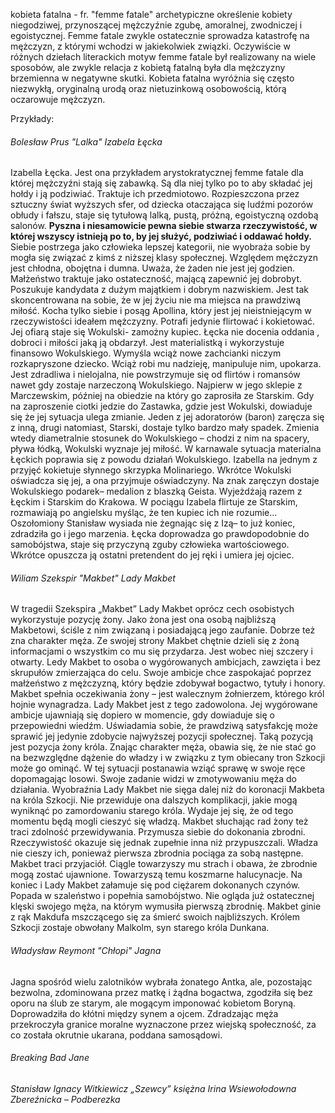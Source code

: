 kobieta fatalna - fr. "femme fatale" archetypiczne określenie kobiety niegodziwej, przynoszącej mężczyźnie zgubę, amoralnej, zwodniczej i egoistycznej. Femme fatale zwykle ostatecznie sprowadza katastrofę na mężczyzn, z którymi wchodzi w jakiekolwiek związki. Oczywiście w różnych dziełach literackich motyw femme fatale był realizowany na wiele sposobów, ale zwykle relacja z kobietą fatalną była dla mężczyzny brzemienna w negatywne skutki. Kobieta fatalna wyróżnia się często niezwykłą, oryginalną urodą oraz nietuzinkową osobowością, którą oczarowuje mężczyzn. 

Przykłady:
###### Bolesław Prus "Lalka" Izabela Łęcka
Izabella Łęcka. Jest ona przykładem arystokratycznej femme fatale dla której mężczyźni stają się zabawką. Są dla niej tylko po to aby składać jej hołdy i ją podziwiać.
Traktuje ich przedmiotowo. Rozpieszczona przez sztuczny świat wyższych sfer, od dziecka otaczająca się ludźmi pozorów obłudy i fałszu, staje się tytułową lalką, pustą, próżną, egoistyczną ozdobą salonów. __Pyszna i niesamowicie pewna siebie stwarza rzeczywistość, w której wszyscy istnieją po to, by jej służyć, podziwiać i oddawać hołdy.__ Siebie postrzega jako człowieka lepszej kategorii, nie wyobraża sobie by mogła się związać z kimś z niższej klasy społecznej. Względem mężczyzn jest chłodna, obojętna i dumna. Uważa, że żaden nie jest jej godzien. Małżeństwo traktuje jako ostateczność, mającą zapewnić jej dobrobyt. Poszukuje kandydata z dużym majątkiem i dobrym nazwiskiem. Jest tak skoncentrowana na sobie, że w jej życiu nie ma miejsca na prawdziwą miłość. Kocha tylko siebie i posąg Apollina, który jest jej nieistniejącym w rzeczywistości ideałem mężczyzny. Potrafi jedynie flirtować i kokietować. Jej ofiarą staje się Wokulski- zamożny kupiec. Łęcka nie docenia oddania , dobroci i miłości jaką ją obdarzył. Jest materialistką i wykorzystuje finansowo Wokulskiego. Wymyśla wciąż nowe zachcianki niczym rozkapryszone dziecko. Wciąż robi mu nadzieję, manipuluje nim, upokarza. Jest zdradliwa i nielojalna, nie powstrzymuje się od flirtów i romansów nawet gdy zostaje narzeczoną Wokulskiego. Najpierw w jego sklepie z Marczewskim, później na obiedzie na który go zaprosiła ze Starskim. Gdy na zaproszenie ciotki jedzie do Zastawka, gdzie jest Wokulski, dowiaduje się że jej sytuacja ulega zmianie. Jeden z jej adoratorów (baron) zaręcza się z inną, drugi natomiast, Starski, dostaje tylko bardzo mały spadek. Zmienia wtedy diametralnie stosunek do Wokulskiego – chodzi z nim na spacery, pływa łódką, Wokulski wyznaje jej miłość. W karnawale sytuacja materialna Łęckich poprawia się z powodu działań Wokulskiego. Izabella na jednym z przyjęć kokietuje słynnego skrzypka Molinariego. Wkrótce Wokulski oświadcza się jej, a ona przyjmuje oświadczyny. Na znak zaręczyn dostaje Wokulskiego
podarek– medalion z blaszką Geista. Wyjeżdżają razem z Łęckim i Starskim do Krakowa. W pociągu Izabela flirtuje ze Starskim, rozmawiają po angielsku myśląc, że ten kupiec ich nie rozumie… Oszołomiony Stanisław wysiada nie żegnając się z Izą– to już koniec, zdradziła go i jego marzenia. Łęcka doprowadza go prawdopodobnie do samobójstwa, staje się przyczyną zguby człowieka wartościowego. Wkrótce opuszcza ją ostatni pretendent do jej ręki i umiera jej ojciec.


###### Wiliam Szekspir "Makbet" Lady Makbet
W tragedii Szekspira „Makbet” Lady Makbet oprócz cech osobistych wykorzystuje pozycję żony. Jako żona jest ona osobą najbliższą Makbetowi, ściśle z nim związaną i posiadającą jego zaufanie. Dobrze też zna charakter męża. Ze swojej strony Makbet chętnie dzieli się z żoną informacjami o wszystkim co mu się przydarza. Jest wobec niej szczery i otwarty.
Ledy Makbet to osoba o wygórowanych ambicjach, zawzięta i bez skrupułów zmierzająca do celu. Swoje ambicje chce zaspokajać poprzez małżeństwo z mężczyzną, który będzie zdobywał bogactwo, tytuły i honory. Makbet spełnia oczekiwania żony – jest walecznym żołnierzem, którego król hojnie wynagradza. Lady Makbet jest z tego zadowolona. Jej wygórowane ambicje ujawniają się dopiero w momencie, gdy dowiaduje się o przepowiedni wiedźm. Uświadamia sobie, że prawdziwą satysfakcję może sprawić jej jedynie zdobycie najwyższej pozycji społecznej. Taką pozycją jest pozycja żony króla. Znając charakter męża, obawia się, że nie stać go na bezwzględne dążenie do władzy i w związku z tym obiecany tron Szkocji może go ominąć. W tej sytuacji postanawia wziąć sprawę w swoje ręce dopomagając losowi. Swoje zadanie widzi w zmotywowaniu męża do działania.
Wyobraźnia Lady Makbet nie sięga dalej niż do koronacji Makbeta na króla Szkocji. Nie przewiduje ona dalszych komplikacji, jakie mogą wyniknąć po zamordowaniu starego króla. Wydaje jej się, że od tego momentu będą mogli cieszyć się władzą. Makbet słuchając rad żony też traci zdolność przewidywania. Przymusza siebie do dokonania zbrodni. Rzeczywistość okazuje się jednak zupełnie inna niż przypuszczali. Władza nie cieszy ich, ponieważ pierwsza zbrodnia pociąga za sobą następne. Makbet traci przyjaciół. Ciągle towarzyszy mu strach i obawa, że zbrodnie mogą zostać ujawnione. Towarzyszą temu koszmarne halucynacje. Na koniec i Lady Makbet załamuje się pod ciężarem dokonanych czynów. Popada w szaleństwo i popełnia samobójstwo. Nie ogląda już ostatecznej klęski swojego męża, na którym wymusiła pierwszą zbrodnię. Makbet ginie z rąk Makdufa mszczącego się za śmierć swoich najbliższych. Królem Szkocji zostaje obwołany Malkolm, syn starego króla Dunkana.

###### Władysław Reymont "Chłopi" Jagna
Jagna spośród wielu zalotników wybrała żonatego Antka, ale, pozostając bezwolna, zdominowana przez matkę i żądna bogactwa, zgodziła się bez oporu na ślub ze starym, ale mogącym imponować kobietom Boryną. Doprowadziła do kłótni między synem a ojcem. Zdradzając męża przekroczyła granice moralne wyznaczone przez wiejską społeczność, za co została okrutnie ukarana, poddana samosądowi.

###### Breaking Bad Jane 

###### Stanisław Ignacy Witkiewicz „Szewcy” księżna Irina Wsiewołodowna Zbereźnicka – Podberezka


